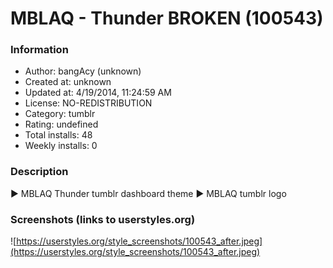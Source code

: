 # MBLAQ - Thunder BROKEN (100543)

### Information
- Author: bangAcy (unknown)
- Created at: unknown
- Updated at: 4/19/2014, 11:24:59 AM
- License: NO-REDISTRIBUTION
- Category: tumblr
- Rating: undefined
- Total installs: 48
- Weekly installs: 0


### Description
► MBLAQ Thunder tumblr dashboard theme 
► MBLAQ tumblr logo


### Screenshots (links to userstyles.org)
![https://userstyles.org/style_screenshots/100543_after.jpeg](https://userstyles.org/style_screenshots/100543_after.jpeg)


